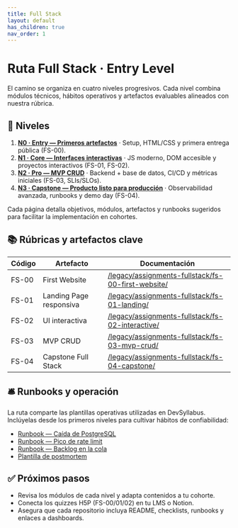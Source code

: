 ```yaml
---
title: Full Stack
layout: default
has_children: true
nav_order: 1
---
```


# Ruta Full Stack · Entry Level

El camino se organiza en cuatro niveles progresivos. Cada nivel combina módulos técnicos, hábitos operativos y artefactos evaluables alineados con nuestra rúbrica.

## 🧭 Niveles

1. **[N0 · Entry — Primeros artefactos](/fullstack/n0-entry/)** · Setup, HTML/CSS y primera entrega pública (FS-00).
2. **[N1 · Core — Interfaces interactivas](/fullstack/n1-core/)** · JS moderno, DOM accesible y proyectos interactivos (FS-01, FS-02).
3. **[N2 · Pro — MVP CRUD](/fullstack/n2-pro/)** · Backend + base de datos, CI/CD y métricas iniciales (FS-03, SLIs/SLOs).
4. **[N3 · Capstone — Producto listo para producción](/fullstack/n3-capstone/)** · Observabilidad avanzada, runbooks y demo day (FS-04).

Cada página detalla objetivos, módulos, artefactos y runbooks sugeridos para facilitar la implementación en cohortes.

## 📚 Rúbricas y artefactos clave

| Código | Artefacto | Documentación |
| --- | --- | --- |
| FS-00 | First Website | [/legacy/assignments-fullstack/fs-00-first-website/](/legacy/assignments-fullstack/fs-00-first-website/) |
| FS-01 | Landing Page responsiva | [/legacy/assignments-fullstack/fs-01-landing/](/legacy/assignments-fullstack/fs-01-landing/) |
| FS-02 | UI interactiva | [/legacy/assignments-fullstack/fs-02-interactive/](/legacy/assignments-fullstack/fs-02-interactive/) |
| FS-03 | MVP CRUD | [/legacy/assignments-fullstack/fs-03-mvp-crud/](/legacy/assignments-fullstack/fs-03-mvp-crud/) |
| FS-04 | Capstone Full Stack | [/legacy/assignments-fullstack/fs-04-capstone/](/legacy/assignments-fullstack/fs-04-capstone/) |

## 🛎️ Runbooks y operación

La ruta comparte las plantillas operativas utilizadas en DevSyllabus. Inclúyelas desde los primeros niveles para cultivar hábitos de confiabilidad:

- [Runbook — Caída de PostgreSQL](/saas-devops-course/templates/runbooks/db-outage/)
- [Runbook — Pico de rate limit](/saas-devops-course/templates/runbooks/rate-limit-spike/)
- [Runbook — Backlog en la cola](/saas-devops-course/templates/runbooks/queue-backlog/)
- [Plantilla de postmortem](/saas-devops-course/templates/runbooks/postmortem-template/)

## ✅ Próximos pasos

- Revisa los módulos de cada nivel y adapta contenidos a tu cohorte.
- Conecta los quizzes H5P (FS-00/01/02) en tu LMS o Notion.
- Asegura que cada repositorio incluya README, checklists, runbooks y enlaces a dashboards.
